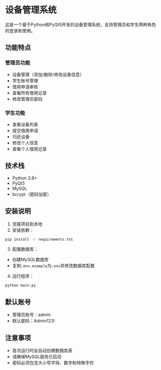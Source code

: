 # 设备管理系统

这是一个基于Python和PyQt5开发的设备管理系统，支持管理员和学生两种角色的登录和使用。

## 功能特点

### 管理员功能
- 设备管理（添加/删除/修改设备信息）
- 学生账号管理
- 借用申请审核
- 查看所有借用记录
- 修改管理员密码

### 学生功能
- 查看设备列表
- 提交借用申请
- 归还设备
- 修改个人信息
- 查看个人借用记录

## 技术栈
- Python 3.8+
- PyQt5
- MySQL
- bcrypt（密码加密）

## 安装说明

1. 克隆项目到本地
2. 安装依赖：
```bash
pip install -r requirements.txt
```

3. 配置数据库：
- 创建MySQL数据库
- 复制`.env.example`为`.env`并修改数据库配置

4. 运行程序：
```bash
python main.py
```

## 默认账号
- 管理员账号：admin
- 默认密码：Admin123!

## 注意事项
- 首次运行时会自动创建数据库表
- 请确保MySQL服务已启动
- 密码必须包含大小写字母、数字和特殊字符 